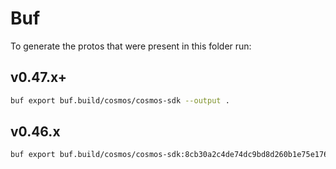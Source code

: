# Buf

To generate the protos that were present in this folder run:

## v0.47.x+

```bash
buf export buf.build/cosmos/cosmos-sdk --output .
```

## v0.46.x

```bash
buf export buf.build/cosmos/cosmos-sdk:8cb30a2c4de74dc9bd8d260b1e75e176 --output .
```
